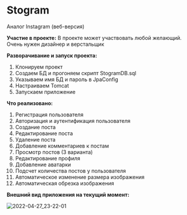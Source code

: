 # Stogram
Аналог Instagram (веб-версия)

**Участие в проекте:**
В проекте может участвовать любой желающий. Очень нужен дизайнер и верстальщик

**Разворачивание и запуск проекта:**
1. Клонируем проект
2. Создаем БД и прогоняем скрипт StogramDB.sql
3. Указываем имя БД и пароль в JpaConfig
4. Настраиваем Tomcat
5. Запускаем приложение

**Что реализовано:**
1. Регистрация пользователя
2. Авторизация и аутентификация пользователя
3. Создание поста
4. Редактирование поста
5. Удаление поста
6. Добавление комментариев к постам
7. Просмотр постов (3 варианта)
8. Редактирование профиля
9. Добавление аватарки
10. Подсчет количества постов у пользователя
11. Автоматическое изменение размера изображения
12. Автоматическая обрезка изображения

**Внешний вид приложения на текущий момент:**

![2022-04-27_23-22-01](https://user-images.githubusercontent.com/15989675/165627334-3bce6d39-34c3-43bf-a693-267128c198cc.jpg)
